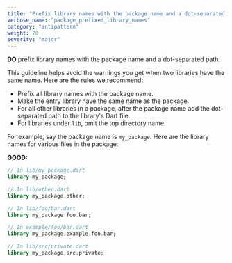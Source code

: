```yaml
---
title: "Prefix library names with the package name and a dot-separated path."
verbose_name: "package_prefixed_library_names"
category: "antipattern"
weight: 70
severity: "major"
---
```

**DO** prefix library names with the package name and a dot-separated path.

This guideline helps avoid the warnings you get when two libraries have the same
name.  Here are the rules we recommend:

* Prefix all library names with the package name.
* Make the entry library have the same name as the package.
* For all other libraries in a package, after the package name add the
dot-separated path to the library's Dart file.
* For libraries under `lib`, omit the top directory name.

For example, say the package name is `my_package`.  Here are the library names
for various files in the package:

**GOOD:**
```dart
// In lib/my_package.dart
library my_package;

// In lib/other.dart
library my_package.other;

// In lib/foo/bar.dart
library my_package.foo.bar;

// In example/foo/bar.dart
library my_package.example.foo.bar;

// In lib/src/private.dart
library my_package.src.private;
```
